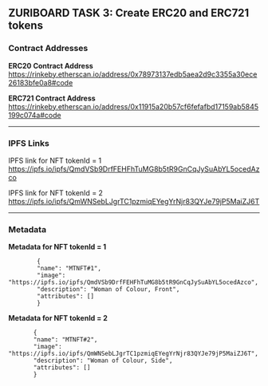 ## ZURIBOARD TASK 3: Create ERC20 and ERC721 tokens

### Contract Addresses
**ERC20 Contract Address**
<br />
https://rinkeby.etherscan.io/address/0x78973137edb5aea2d9c3355a30ece26183bfe0a8#code


**ERC721 Contract Address**
<br />
https://rinkeby.etherscan.io/address/0x11915a20b57cf6fefafbd17159ab5845199c074a#code

* * *

### IPFS Links
IPFS link for NFT tokenId = 1
<br />
https://ipfs.io/ipfs/QmdVSb9DrfFEHFhTuMG8b5tR9GnCqJySuAbYL5ocedAzco


IPFS link for NFT tokenId = 2
<br />
https://ipfs.io/ipfs/QmWNSebLJgrTC1pzmiqEYegYrNjr83QYJe79jP5MaiZJ6T

* * *

### Metadata
**Metadata for NFT tokenId = 1**
<br />
```
        {
        "name": "MTNFT#1",
        "image": "https://ipfs.io/ipfs/QmdVSb9DrfFEHFhTuMG8b5tR9GnCqJySuAbYL5ocedAzco",
        "description": "Woman of Colour, Front",
        "attributes": []
        }
  ```

  
  
 **Metadata for NFT tokenId = 2**
 <br />
 ```
        {
        "name": "MTNFT#2",
        "image": "https://ipfs.io/ipfs/QmWNSebLJgrTC1pzmiqEYegYrNjr83QYJe79jP5MaiZJ6T",
        "description": "Woman of Colour, Side",
        "attributes": []
        }

